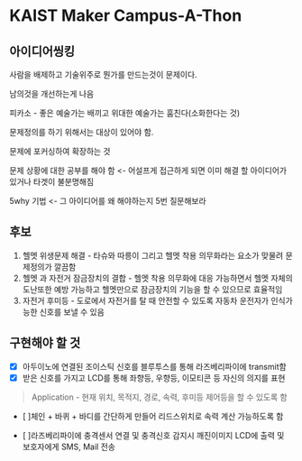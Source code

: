 # KAIST Maker Campus-A-Thon
## 아이디어씽킹
사람을 배제하고 기술위주로 뭔가를 만드는것이 문제이다.

남의것을 개선하는게 나음

피카소 - 좋은 예술가는 배끼고 위대한 예술가는 훔친다(소화한다는 것)

문제정의를 하기 위해서는 대상이 있어야 함.

문제에 포커싱하여 확장하는 것

문제 상황에 대한 공부를 해야 함 <- 어설프게 접근하게 되면 이미 해결 할 아이디어가 있거나 타겟이 불분명해짐

5why 기법 <- 그 아이디어를 왜 해야하는지 5번 질문해보라

## 후보
1. 헬멧 위생문제 해결 - 타슈와 따릉이 그리고 헬멧 착용 의무화라는 요소가 맞물려 문제정의가 깔끔함
2. 헬멧 과 자전거 잠금장치의 결합 - 헬멧 착용 의무화에 대응 가능하면서 헬멧 자체의 도난또한 예방 가능하고 헬멧만으로 잠금장치의 기능을 할 수 있으므로 효율적임
3. 자전거 후미등 - 도로에서 자전거를 탈 때 안전할 수 있도록 자동차 운전자가 인식가능한 신호를 보낼 수 있음 

## 구현해야 할 것
- [x] 아두이노에 연결된 조이스틱 신호를 블루투스를 통해 라즈베리파이에 transmit함 
- [x] 받은 신호를 가지고 LCD를 통해 좌향등, 우향등, 이모티콘 등 자신의 의지를 표현 

> Application - 현재 위치, 목적지, 경로, 속력, 후미등 제어등을 할 수 있도록 함
- [ ]체인 + 바퀴 + 바디를 간단하게 만들어 리드스위치로 속력 계산 가능하도록 함

- [ ]라즈베리파이에 충격센서 연결 및 충격신호 감지시 깨진이미지 LCD에 출력 및 보호자에게 SMS, Mail 전송 
